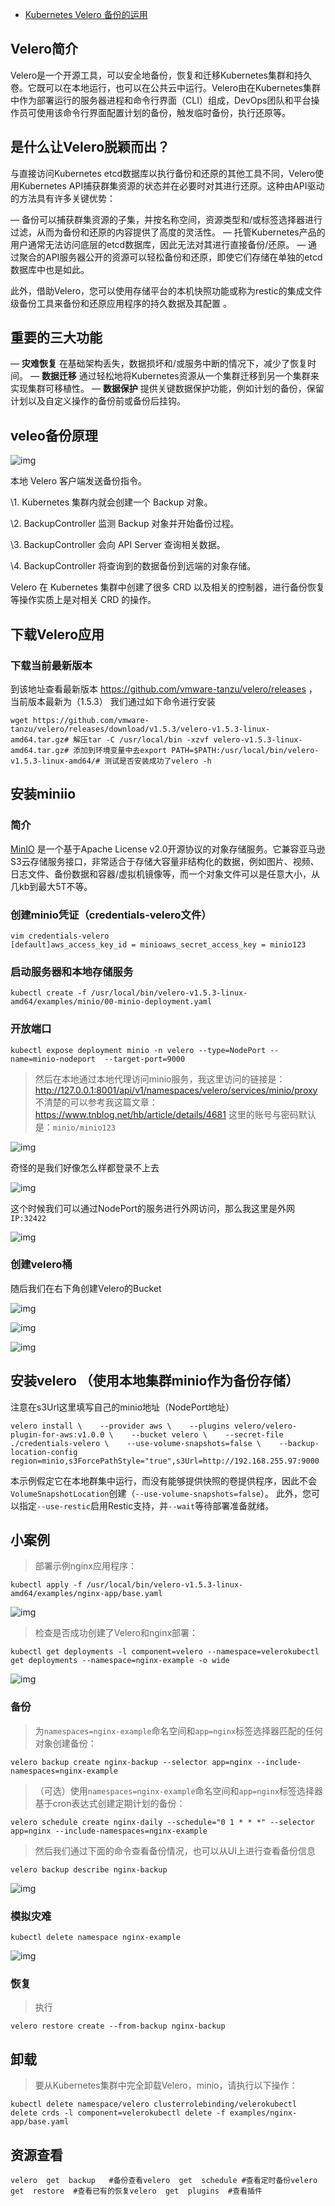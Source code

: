 - [Kubernetes Velero 备份的运用](http://tnblog.net/hb/article/details/5669)



## Velero简介


Velero是一个开源工具，可以安全地备份，恢复和迁移Kubernetes集群和持久卷。它既可以在本地运行，也可以在公共云中运行。Velero由在Kubernetes集群中作为部署运行的服务器进程和命令行界面（CLI）组成，DevOps团队和平台操作员可使用该命令行界面配置计划的备份，触发临时备份，执行还原等。

## 是什么让Velero脱颖而出？


与直接访问Kubernetes etcd数据库以执行备份和还原的其他工具不同，Velero使用Kubernetes API捕获群集资源的状态并在必要时对其进行还原。这种由API驱动的方法具有许多关键优势：

— 备份可以捕获群集资源的子集，并按名称空间，资源类型和/或标签选择器进行过滤，从而为备份和还原的内容提供了高度的灵活性。
— 托管Kubernetes产品的用户通常无法访问底层的etcd数据库，因此无法对其进行直接备份/还原。
— 通过聚合的API服务器公开的资源可以轻松备份和还原，即使它们存储在单独的etcd数据库中也是如此。

此外，借助Velero，您可以使用存储平台的本机快照功能或称为restic的集成文件级备份工具来备份和还原应用程序的持久数据及其配置 。

## 重要的三大功能


— **灾难恢复**  在基础架构丢失，数据损坏和/或服务中断的情况下，减少了恢复时间。
— **数据迁移**  通过轻松地将Kubernetes资源从一个集群迁移到另一个集群来实现集群可移植性。
— **数据保护**  提供关键数据保护功能，例如计划的备份，保留计划以及自定义操作的备份前或备份后挂钩。

## veleo备份原理

![img](https://img.tnblog.net/arcimg/hb/ba52163e59744145a1ebde124cbd64c9.png)


本地 Velero 客户端发送备份指令。

\1. Kubernetes 集群内就会创建一个 Backup 对象。

\2. BackupController 监测 Backup 对象并开始备份过程。

\3. BackupController 会向 API Server 查询相关数据。

\4. BackupController 将查询到的数据备份到远端的对象存储。

Velero 在 Kubernetes 集群中创建了很多 CRD 以及相关的控制器，进行备份恢复等操作实质上是对相关 CRD 的操作。

## 下载Velero应用

### 下载当前最新版本


到该地址查看最新版本 https://github.com/vmware-tanzu/velero/releases ，当前版本最新为（1.5.3）
我们通过如下命令进行安装

```
wget https://github.com/vmware-tanzu/velero/releases/download/v1.5.3/velero-v1.5.3-linux-amd64.tar.gz# 解压tar -C /usr/local/bin -xzvf velero-v1.5.3-linux-amd64.tar.gz# 添加到环境变量中去export PATH=$PATH:/usr/local/bin/velero-v1.5.3-linux-amd64/# 测试是否安装成功了velero -h
```

## 安装miniio

### 简介


[MinIO](https://docs.min.io/cn/) 是一个基于Apache License v2.0开源协议的对象存储服务。它兼容亚马逊S3云存储服务接口，非常适合于存储大容量非结构化的数据，例如图片、视频、日志文件、备份数据和容器/虚拟机镜像等，而一个对象文件可以是任意大小，从几kb到最大5T不等。

### 创建minio凭证（credentials-velero文件）

```
vim credentials-velero
[default]aws_access_key_id = minioaws_secret_access_key = minio123
```

### 启动服务器和本地存储服务

```
kubectl create -f /usr/local/bin/velero-v1.5.3-linux-amd64/examples/minio/00-minio-deployment.yaml
```

### 开放端口

```
kubectl expose deployment minio -n velero --type=NodePort --name=minio-nodeport  --target-port=9000
```

> 然后在本地通过本地代理访问minio服务，我这里访问的链接是：http://127.0.0.1:8001/api/v1/namespaces/velero/services/minio/proxy
> 不清楚的可以参考我这篇文章：https://www.tnblog.net/hb/article/details/4681
> 这里的账号与密码默认是：`minio/minio123`

![img](https://img.tnblog.net/arcimg/hb/a67ca489b233429e900f718f0d3fd3a5.png)

奇怪的是我们好像怎么样都登录不上去

![img](https://img.tnblog.net/arcimg/hb/6260cba58f074e7783fe4a52b4a79f6a.png)


这个时候我们可以通过NodePort的服务进行外网访问，那么我这里是外网`IP:32422`

![img](https://img.tnblog.net/arcimg/hb/93ca95169f8c4f03a4293a99777de08f.png)

### 创建velero桶


随后我们在右下角创建Velero的Bucket

![img](https://img.tnblog.net/arcimg/hb/f9d0f4a450b44b61b341aab5a232c4e2.png)

![img](https://img.tnblog.net/arcimg/hb/e0829066b6034cedbbd436228f08688a.png)

![img](https://img.tnblog.net/arcimg/hb/79f4e353b84e4d889f88121eb26da7d2.png)

## 安装velero （使用本地集群minio作为备份存储）

注意在s3Url这里填写自己的minio地址（NodePort地址）

```
velero install \    --provider aws \    --plugins velero/velero-plugin-for-aws:v1.0.0 \    --bucket velero \    --secret-file ./credentials-velero \    --use-volume-snapshots=false \    --backup-location-config region=minio,s3ForcePathStyle="true",s3Url=http://192.168.255.97:9000
```

本示例假定它在本地群集中运行，而没有能够提供快照的卷提供程序，因此不会`VolumeSnapshotLocation`创建（`--use-volume-snapshots=false`）。
此外，您可以指定`--use-restic`启用Restic支持，并`--wait`等待部署准备就绪。

## 小案例

> 部署示例nginx应用程序：

```
kubectl apply -f /usr/local/bin/velero-v1.5.3-linux-amd64/examples/nginx-app/base.yaml
```

![img](https://img.tnblog.net/arcimg/hb/626c44d09e6f41bf95e7b5ebccf0a10d.png)

> 检查是否成功创建了Velero和nginx部署：

```
kubectl get deployments -l component=velero --namespace=velerokubectl get deployments --namespace=nginx-example -o wide
```

![img](https://img.tnblog.net/arcimg/hb/d3bb46cb95ae4533bbfb65079fa97a35.png)

### 备份

> 为`namespaces=nginx-example`命名空间和`app=nginx`标签选择器匹配的任何对象创建备份：

```
velero backup create nginx-backup --selector app=nginx --include-namespaces=nginx-example
```

> （可选）使用`namespaces=nginx-example`命名空间和`app=nginx`标签选择器基于cron表达式创建定期计划的备份：

```
velero schedule create nginx-daily --schedule="0 1 * * *" --selector app=nginx --include-namespaces=nginx-example
```

> 然后我们通过下面的命令查看备份情况，也可以从UI上进行查看备份信息

```
velero backup describe nginx-backup
```

![img](https://img.tnblog.net/arcimg/hb/76958472bfdb40178eafc5f0bfcaf9b9.png)

### 模拟灾难

```
kubectl delete namespace nginx-example
```

![img](https://img.tnblog.net/arcimg/hb/2aa286fac5784c10a26ce0fcfbdaa0f8.png)

### 恢复

> 执行

```
velero restore create --from-backup nginx-backup
```

## 卸载

> 要从Kubernetes集群中完全卸载Velero，minio，请执行以下操作：

```
kubectl delete namespace/velero clusterrolebinding/velerokubectl delete crds -l component=velerokubectl delete -f examples/nginx-app/base.yaml
```

## 资源查看

```
velero  get  backup   #备份查看velero  get  schedule #查看定时备份velero  get  restore  #查看已有的恢复velero  get  plugins  #查看插件
```